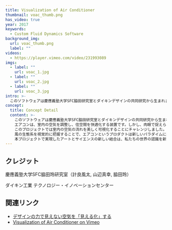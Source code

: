 ```yaml
---
title: Visualization of Air Conditioner
thumbnail: voac_thumb.png
has_video: true
year: 2017
keywords:
  - Custom Fluid Dynamics Software
background_img:
  url: voac_thumb.png
  label: ""
videos:
  - https://player.vimeo.com/video/231993089
imgs:
  - label: ""
    url: voac_1.jpg
  - label: ""
    url: voac_2.jpg
  - label: ""
    url: voac_3.jpg
intro: >-
  このソフトウェアは慶應義塾大学SFC脇田研究室とダイキンデザインの共同研究から生まれました。プロジェクトの目的は、アートとサイエンスの視点から、室内の風の流れを美しく可視化し、エアコンへの再解釈を引き出すことです。
concept:
  title: Concept Detail
  content: >-
    このソフトウェアは慶應義塾大学SFC脇田研究室とダイキンデザインの共同研究から生まれました。プロジェクトの目的は、アートとサイエンスの視点から、室内の風の流れを美しく可視化し、エアコンへの再解釈を引き出すことです。
    エアコンは、室内の空気を調整し、住空間を快適化する装置です。しかし、肉眼で捉えられない空気の流れをコントロールすることは容易ではありません。我々はリモコンを通して送風口の向きと強さを調整しますが、そこから生成される空気の流れを詳細に知ることはできません。
    このプロジェクトでは室内の空気の流れを美しく可視化することにチャレンジしました。風の向き、強さ、障害物の位置や大きさ、湿度の分布、室内温の変化など、様々な要素を3次元で可視化することができます。障害物の位置と形を変えることで、家具を移動させた際の風の変化を把握できます。視点をフライスルーさせることで、室内のもっとも快適な場所を見つけることもできます。
    風の生態系を視覚的に把握することで、エアコンというプロダクトは新しいパラダイムに突入することでしょう。それは、空気を調整する装置(Conditioner)から、風を組み立てる装置（Composer)への進化です。室内の間取りを決めるのと同じ感覚で、室内の風の構図を組み立てることができる未来を想像してみてください。
    本プロジェクトで実現したアートとサイエンスの新しい結合は、私たちの世界の認識を新たにします。エアコンのシミュレーションとビジュアライゼーションから、あなたは部屋の中の隠された絶景を発見することになるでしょう。
---
```


## クレジット

慶應義塾大学SFC脇田玲研究室（計良風太, 山辺真幸, 脇田玲）

ダイキン工業 テクノロジー・イノベーションセンター

## 関連リンク

- [デザインの力で見えない空気を「見える化」する](http://www.daikin.co.jp/design/2017/09/entry-21.html)
- [Visualization of Air Conditioner on Vimeo](https://vimeo.com/231993089)
